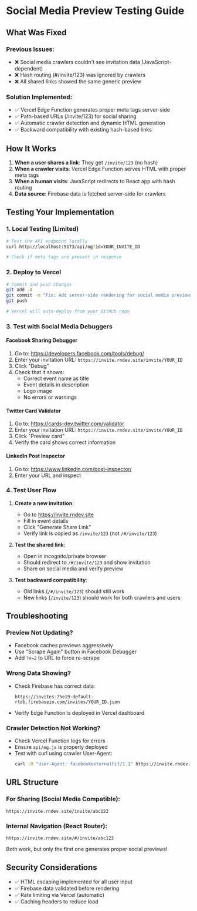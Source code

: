 # Social Media Preview Testing Guide

## What Was Fixed

### Previous Issues:
- ❌ Social media crawlers couldn't see invitation data (JavaScript-dependent)
- ❌ Hash routing (#/invite/123) was ignored by crawlers
- ❌ All shared links showed the same generic preview

### Solution Implemented:
- ✅ Vercel Edge Function generates proper meta tags server-side
- ✅ Path-based URLs (/invite/123) for social sharing
- ✅ Automatic crawler detection and dynamic HTML generation
- ✅ Backward compatibility with existing hash-based links

## How It Works

1. **When a user shares a link**: They get `/invite/123` (no hash)
2. **When a crawler visits**: Vercel Edge Function serves HTML with proper meta tags
3. **When a human visits**: JavaScript redirects to React app with hash routing
4. **Data source**: Firebase data is fetched server-side for crawlers

## Testing Your Implementation

### 1. Local Testing (Limited)
```bash
# Test the API endpoint locally
curl http://localhost:5173/api/og?id=YOUR_INVITE_ID

# Check if meta tags are present in response
```

### 2. Deploy to Vercel
```bash
# Commit and push changes
git add -A
git commit -m "Fix: Add server-side rendering for social media previews"
git push

# Vercel will auto-deploy from your GitHub repo
```

### 3. Test with Social Media Debuggers

#### Facebook Sharing Debugger
1. Go to: https://developers.facebook.com/tools/debug/
2. Enter your invitation URL: `https://invite.rndev.site/invite/YOUR_ID`
3. Click "Debug"
4. Check that it shows:
   - Correct event name as title
   - Event details in description
   - Logo image
   - No errors or warnings

#### Twitter Card Validator
1. Go to: https://cards-dev.twitter.com/validator
2. Enter your invitation URL: `https://invite.rndev.site/invite/YOUR_ID`
3. Click "Preview card"
4. Verify the card shows correct information

#### LinkedIn Post Inspector
1. Go to: https://www.linkedin.com/post-inspector/
2. Enter your URL and inspect

### 4. Test User Flow

1. **Create a new invitation**:
   - Go to https://invite.rndev.site
   - Fill in event details
   - Click "Generate Share Link"
   - Verify link is copied as `/invite/123` (not `/#/invite/123`)

2. **Test the shared link**:
   - Open in incognito/private browser
   - Should redirect to `/#/invite/123` and show invitation
   - Share on social media and verify preview

3. **Test backward compatibility**:
   - Old links (`/#/invite/123`) should still work
   - New links (`/invite/123`) should work for both crawlers and users

## Troubleshooting

### Preview Not Updating?
- Facebook caches previews aggressively
- Use "Scrape Again" button in Facebook Debugger
- Add `?v=2` to URL to force re-scrape

### Wrong Data Showing?
- Check Firebase has correct data: 
  ```
  https://invites-75e19-default-rtdb.firebaseio.com/invites/YOUR_ID.json
  ```
- Verify Edge Function is deployed in Vercel dashboard

### Crawler Detection Not Working?
- Check Vercel Function logs for errors
- Ensure `api/og.js` is properly deployed
- Test with curl using crawler User-Agent:
  ```bash
  curl -H "User-Agent: facebookexternalhit/1.1" https://invite.rndev.site/invite/YOUR_ID
  ```

## URL Structure

### For Sharing (Social Media Compatible):
```
https://invite.rndev.site/invite/abc123
```

### Internal Navigation (React Router):
```
https://invite.rndev.site/#/invite/abc123
```

Both work, but only the first one generates proper social previews!

## Security Considerations

- ✅ HTML escaping implemented for all user input
- ✅ Firebase data validated before rendering
- ✅ Rate limiting via Vercel (automatic)
- ✅ Caching headers to reduce load